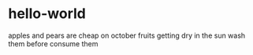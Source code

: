 # hello-world
apples and pears are cheap on october
fruits getting dry in the sun
wash them before consume them
